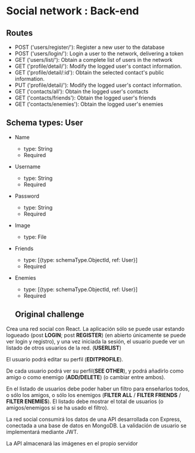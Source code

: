 # Social network : Back-end

## Routes

- POST ('users/register/'): Register a new user to the database
- POST ('users/login/'): Login a user to the network, delivering a token
- GET ('users/list/'): Obtain a complete list of users in the network
- GET ('profile/detail/'): Modify the logged user's contact information.
- GET ('profile/detail/:id'): Obtain the selected contact's public information.
- PUT ('profile/detail/'): Modify the logged user's contact information.
- GET ('contacts/all'): Obtain the logged user's contacts
- GET ('contacts/friends'): Obtain the logged user's friends
- GET ('contacts/enemies'): Obtain the logged user's enemies

## Schema types: User

- Name
  - type: String
  - Required
- Username
  - type: String
  - Required
- Password
  - type: String
  - Required
- Image
  - type: File
- Friends
  - type: [{type: schemaType.ObjectId, ref: User}]
  - Required
- Enemies

  - type: [{type: schemaType.ObjectId, ref: User}]
  - Required

  ## Original challenge

Crea una red social con React. La aplicación sólo se puede usar estando logueado (post **LOGIN**; post **REGISTER**) (en abierto únicamente se puede ver login y registro), y una vez iniciada la sesión, el usuario puede ver un listado de otros usuarios de la red. (**USERLIST**)

El usuario podrá editar su perfil (**EDITPROFILE**).

De cada usuario podrá ver su perfil(**SEE OTHER**), y podrá añadirlo como amigo o como enemigo (**ADD/DELETE**) (o cambiar entre ambos).

En el listado de usuarios debe poder haber un filtro para enseñarlos todos, o sólo los amigos, o sólo los enemigos (**FILTER ALL** / **FILTER FRIENDS** / **FILTER ENEMIES**). El listado debe mostrar el total de usuarios (o amigos/enemigos si se ha usado el filtro).

La red social consumirá los datos de una API desarrollada con Express, conectada a una base de datos en MongoDB. La validación de usuario se implementará mediante JWT.

La API almacenará las imágenes en el propio servidor
